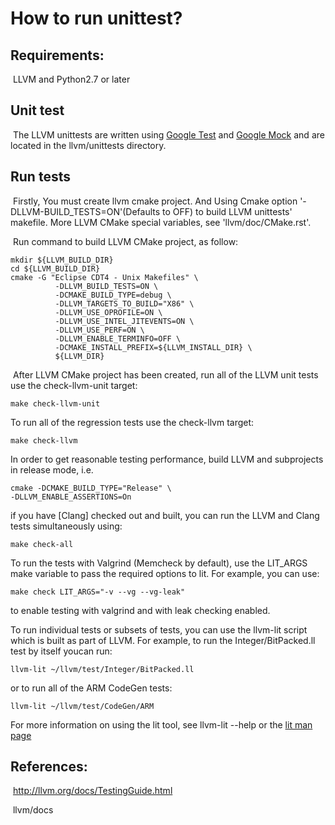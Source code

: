 

# How to run unittest?

## Requirements:

​	LLVM and Python2.7 or later

## Unit test

​	The LLVM unittests are written using [Google Test](https://github.com/google/googletest/blob/master/googletest/docs/primer.md) and [Google Mock](https://github.com/google/googletest/blob/master/googlemock/docs/ForDummies.md) and are located in the llvm/unittests directory.

## Run tests

​	Firstly, You must create llvm cmake project. And Using Cmake option '-DLLVM-BUILD_TESTS=ON'(Defaults to OFF) to build LLVM unittests' makefile. More LLVM CMake special variables, see 'llvm/doc/CMake.rst'.

​	Run command to build LLVM CMake project, as follow:

```shell
mkdir ${LLVM_BUILD_DIR}
cd ${LLVM_BUILD_DIR}
cmake -G "Eclipse CDT4 - Unix Makefiles" \
          -DLLVM_BUILD_TESTS=ON \
          -DCMAKE_BUILD_TYPE=debug \
          -DLLVM_TARGETS_TO_BUILD="X86" \
          -DLLVM_USE_OPROFILE=ON \
          -DLLVM_USE_INTEL_JITEVENTS=ON \
          -DLLVM_USE_PERF=ON \
          -DLLVM_ENABLE_TERMINFO=OFF \
          -DCMAKE_INSTALL_PREFIX=${LLVM_INSTALL_DIR} \
          ${LLVM_DIR}
```
​	After LLVM CMake project has been created, run all of the LLVM unit tests use the check-llvm-unit target:

```shell
make check-llvm-unit
```

To run all of the regression tests use the check-llvm target:

```shell
make check-llvm
```

In order to get reasonable testing performance, build LLVM and subprojects in release mode, i.e.

```shell
cmake -DCMAKE_BUILD_TYPE="Release" \
-DLLVM_ENABLE_ASSERTIONS=On
```

if you have [Clang] checked out and built, you can run the LLVM and Clang tests simultaneously using:

```shell
make check-all
```

To run the tests with Valgrind (Memcheck by default), use the LIT_ARGS make variable to pass the required options to lit. For example, you can use:

```shell
make check LIT_ARGS="-v --vg --vg-leak"
```

to enable testing with valgrind and with leak checking enabled.

To run individual tests or subsets of tests, you can use the llvm-lit script which is built as part of LLVM. For example, to run the Integer/BitPacked.ll test by itself youcan run:

```shell
llvm-lit ~/llvm/test/Integer/BitPacked.ll
```

or to run all of the ARM CodeGen tests:

```
llvm-lit ~/llvm/test/CodeGen/ARM
```

For more information on using the lit tool, see llvm-lit --help or the [lit man page](http://llvm.org/docs/CommandGuide/lit.html)

## References:

​	http://llvm.org/docs/TestingGuide.html

​	llvm/docs
